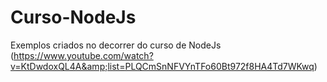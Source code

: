 # Curso-NodeJs
Exemplos criados no decorrer do curso de NodeJs (https://www.youtube.com/watch?v=KtDwdoxQL4A&amp;list=PLQCmSnNFVYnTFo60Bt972f8HA4Td7WKwq)
